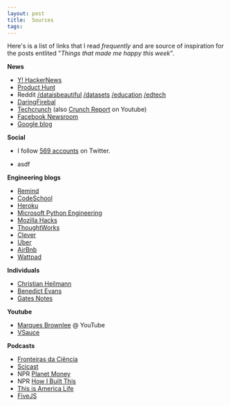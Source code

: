 ```yaml
---
layout: post
title:  Sources
tags:
---
```


Here's is a list of links that I read *frequently* and are source of inspiration for the posts entlited "_Things that made me happy this week_".  

**News** 

- [Y! HackerNews](http://news.ycombinator.com)
- [Product Hunt](http://www.producthunt.com) 
- Reddit [/dataisbeautiful](https://www.reddit.com/r/dataisbeautiful/) [/datasets](https://www.reddit.com/r/datasets) [/education](https://www.reddit.com/r/education) [/edtech](https://www.reddit.com/r/edtech) 
- [DaringFirebal](http://daringfireball.net/) 
- [Techcrunch](https://techcrunch.com/) (also [Crunch Report](https://www.youtube.com/user/techcrunch/videos) on Youtube)
- [Facebook Newsroom](http://newsroom.fb.com/news/) 
- [Google blog](https://blog.google/) 

**Social**

- I follow [569 accounts](https://twitter.com/maluta/following) on Twitter.
+ asdf

**Engineering blogs**

- [Remind](http://engineering.remind.com/)
- [CodeSchool](https://www.codeschool.com/blog/categories/development/)
- [Heroku](https://engineering.heroku.com/)
- [Microsoft Python Engineering](https://blogs.msdn.microsoft.com/pythonengineering/)
- [Mozilla Hacks](https://hacks.mozilla.org/)
- [ThoughtWorks](https://www.thoughtworks.com/insights)
- [Clever](https://engineering.clever.com/)
- [Uber](http://eng.uber.com/)
- [AirBnb](http://nerds.airbnb.com/)
- [Wattpad](http://engineering.wattpad.com/)

**Individuals**

- [Christian Heilmann](http://www.christianheilmann.com/)
- [Benedict Evans](http://ben-evans.com/) 
- [Gates Notes](https://www.gatesnotes.com/)

**Youtube**

- [Marques Brownlee](https://www.youtube.com/user/marquesbrownlee/videos) @ YouTube
- [VSauce](https://www.youtube.com/user/Vsauce/videos) 


**Podcasts**

- [Fronteiras da Ciência](https://www.facebook.com/frontdaciencia/about/)
- [Scicast](http://deviante.com.br/)
- NPR [Planet Money](http://www.npr.org/sections/money/)
- NPR [How I Built This](http://www.npr.org/series/490248027/how-i-built-this)
- [This is America Life](http://www.thisamericanlife.org/) 
- [FiveJS](https://fivejs.codeschool.com/)




